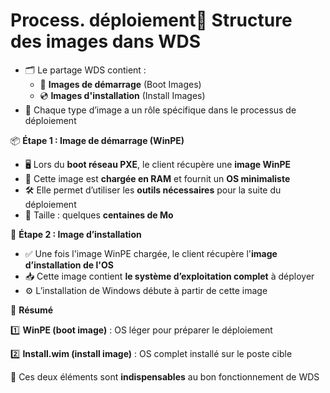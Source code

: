 # Process. déploiement📁 **Structure des images dans WDS**

- 🗂️ Le partage WDS contient :
  - 🔧 **Images de démarrage** (Boot Images)
  - 💿 **Images d'installation** (Install Images)
- 📌 Chaque type d’image a un rôle spécifique dans le processus de déploiement



📦 **Étape 1 : Image de démarrage (WinPE)**

- 🖥️ Lors du **boot réseau PXE**, le client récupère une **image WinPE**
- 🧠 Cette image est **chargée en RAM** et fournit un **OS minimaliste**
- 🛠️ Elle permet d’utiliser les **outils nécessaires** pour la suite du déploiement
- 📏 Taille : quelques **centaines de Mo**



💽 **Étape 2 : Image d’installation**

- ✅ Une fois l'image WinPE chargée, le client récupère l'**image d’installation de l'OS**
- 📥 Cette image contient **le système d’exploitation complet** à déployer
- ⚙️ L’installation de Windows débute à partir de cette image



📌 **Résumé**

1️⃣ **WinPE (boot image)** : OS léger pour préparer le déploiement

2️⃣ **Install.wim (install image)** : OS complet installé sur le poste cible

🧩 Ces deux éléments sont **indispensables** au bon fonctionnement de WDS

